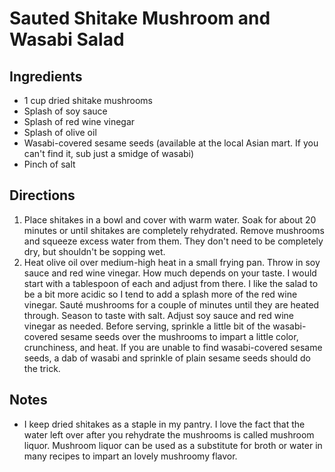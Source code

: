 # Sauted Shitake Mushroom and Wasabi Salad

## Ingredients

- 1 cup dried shitake mushrooms
- Splash of soy sauce
- Splash of red wine vinegar
- Splash of olive oil
- Wasabi-covered sesame seeds (available at the local Asian mart. If you can't find it, sub just a smidge of wasabi)
- Pinch of salt

## Directions

1. Place shitakes in a bowl and cover with warm water. Soak for about 20 minutes or until shitakes are completely rehydrated. Remove mushrooms and squeeze excess water from them. They don't need to be completely dry, but shouldn't be sopping wet.
1. Heat olive oil over medium-high heat in a small frying pan. Throw in soy sauce and red wine vinegar. How much depends on your taste. I would start with a tablespoon of each and adjust from there. I like the salad to be a bit more acidic so I tend to add a splash more of the red wine vinegar. Sauté mushrooms for a couple of minutes until they are heated through. Season to taste with salt. Adjust soy sauce and red wine vinegar as needed. Before serving, sprinkle a little bit of the wasabi-covered sesame seeds over the mushrooms to impart a little color, crunchiness, and heat. If you are unable to find wasabi-covered sesame seeds, a dab of wasabi and sprinkle of plain sesame seeds should do the trick.

## Notes

* I keep dried shitakes as a staple in my pantry. I love the fact that the water left over after you rehydrate the mushrooms is called mushroom liquor. Mushroom liquor can be used as a substitute for broth or water in many recipes to impart an lovely mushroomy flavor.
